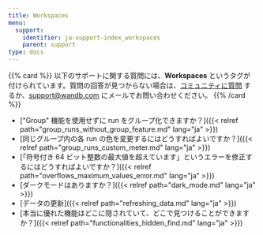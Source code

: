 ```yaml
---
title: Workspaces
menu:
  support:
    identifier: ja-support-index_workspaces
    parent: support
type: docs
---
```


{{% card %}}
以下のサポートに関する質問には、<b>Workspaces</b> というタグが付けられています。質問の回答が見つからない場合は、[コミュニティに質問](https://community.wandb.ai/) するか、[support@wandb.com](mailto:support@wandb.com) にメールでお問い合わせください。
{{% /card %}}

- ["Group" 機能を使用せずに run をグループ化できますか？]({{< relref path="group_runs_without_group_feature.md" lang="ja" >}})
- [同じグループ内の各 run の色を変更するにはどうすればよいですか？]({{< relref path="group_runs_custom_meter.md" lang="ja" >}})
- [「符号付き 64 ビット整数の最大値を超えています」というエラーを修正するにはどうすればよいですか？]({{< relref path="overflows_maximum_values_error.md" lang="ja" >}})
- [ダークモードはありますか？]({{< relref path="dark_mode.md" lang="ja" >}})
- [データの更新]({{< relref path="refreshing_data.md" lang="ja" >}})
- [本当に優れた機能はどこに隠されていて、どこで見つけることができますか？]({{< relref path="functionalities_hidden_find.md" lang="ja" >}})
